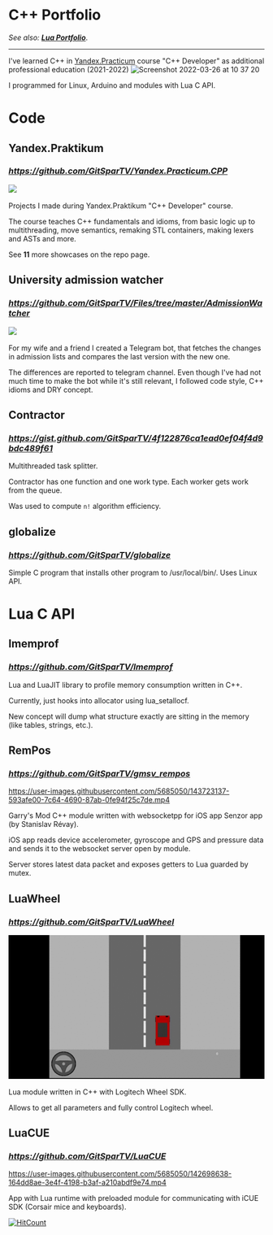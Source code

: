 # C++ Portfolio
*See also: **[Lua Portfolio](lua-portfolio.md)***.

---

I've learned C++ in [Yandex.Practicum](https://practicum.yandex.ru/cpp/) course "C++ Developer" as additional professional education (2021-2022)
<img width="686" alt="Screenshot 2022-03-26 at 10 37 20" src="https://user-images.githubusercontent.com/5685050/160229778-e73b12d1-cef2-4619-8ab9-64e9339adf15.png">

I programmed for Linux, Arduino and modules with Lua C API.

# Code

## Yandex.Praktikum
### *https://github.com/GitSparTV/Yandex.Practicum.CPP*

<img src="https://github.com/GitSparTV/Yandex.Practicum.CPP/raw/master/TransportCatalogue/svg.png">

Projects I made during Yandex.Praktikum "C++ Developer" course.

The course teaches C++ fundamentals and idioms, from basic logic up to multithreading, move semantics, remaking STL containers, making lexers and ASTs and more.

See **11** more showcases on the repo page.

## University admission watcher
### *https://github.com/GitSparTV/Files/tree/master/AdmissionWatcher*

<img width="555" src="https://user-images.githubusercontent.com/5685050/204158820-5daf5d6a-02fc-464a-bb3d-6aeea535f4b4.png">

For my wife and a friend I created a Telegram bot, that fetches the changes in admission lists and compares the last version with the new one.

The differences are reported to telegram channel. Even though I've had not much time to make the bot while it's still relevant, I followed code style, C++ idioms and DRY concept.

## Contractor
### *https://gist.github.com/GitSparTV/4f122876ca1ead0ef04f4d9bdc489f61*

Multithreaded task splitter.

Contractor has one function and one work type. Each worker gets work from the queue.

Was used to compute `n!` algorithm efficiency.

## globalize
### *https://github.com/GitSparTV/globalize*

Simple C program that installs other program to /usr/local/bin/. Uses Linux API.

# Lua C API
## lmemprof
### *https://github.com/GitSparTV/lmemprof*

Lua and LuaJIT library to profile memory consumption written in C++.

Currently, just hooks into allocator using lua_setallocf.

New concept will dump what structure exactly are sitting in the memory (like tables, strings, etc.).

## RemPos
### *https://github.com/GitSparTV/gmsv_rempos*

https://user-images.githubusercontent.com/5685050/143723137-593afe00-7c64-4690-87ab-0fe94f25c7de.mp4

Garry's Mod C++ module written with websocketpp for iOS app Senzor app (by Stanislav Révay).

iOS app reads device accelerometer, gyroscope and GPS and pressure data and sends it to the websocket server open by module.

Server stores latest data packet and exposes getters to Lua guarded by mutex.

## LuaWheel
### *https://github.com/GitSparTV/LuaWheel*

<img src="https://github.com/GitSparTV/LuaWheel/raw/master/LuaWheelDemo.gif">

Lua module written in C++ with Logitech Wheel SDK.

Allows to get all parameters and fully control Logitech wheel.

## LuaCUE
### *https://github.com/GitSparTV/LuaCUE*

https://user-images.githubusercontent.com/5685050/142698638-164dd8ae-3e4f-4198-b3af-a210abdf9e74.mp4

App with Lua runtime with preloaded module for communicating with iCUE SDK (Corsair mice and keyboards).

[![HitCount](http://hits.dwyl.com/GitSparTV/cpp-portfolio.svg?style=flat)](http://hits.dwyl.com/GitSparTV/cpp-portfolio)
